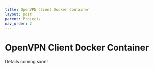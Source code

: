```yaml
---
title: OpenVPN Client Docker Container
layout: post
parent: Projects
nav_order: 2
---
```


# OpenVPN Client Docker Container

Details coming soon!
